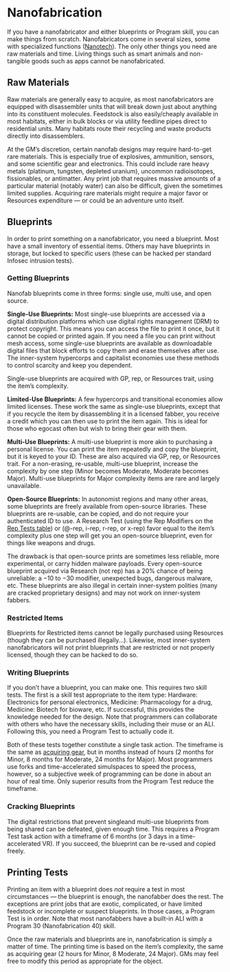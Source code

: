 # Nanofabrication

If you have a nanofabricator and either blueprints or Program skill, you can make things from scratch. Nanofabricators come in several sizes, some with specialized functions ([Nanotech](../16/19-nanotech.md)). The only other things you need are raw materials and time. Living things such as smart animals and non-tangible goods such as apps cannot be nanofabricated.

## Raw Materials

Raw materials are generally easy to acquire, as most nanofabricators are equipped with disassembler units that will break down just about anything into its constituent molecules. Feedstock is also easily/cheaply available in most habitats, either in bulk blocks or via utility feedline pipes direct to residential units. Many habitats route their recycling and waste products directly into disassemblers.

At the GM’s discretion, certain nanofab designs may require hard-to-get rare materials. This is especially true of explosives, ammunition, sensors, and some scientific gear and electronics. This could include rare heavy metals (platinum, tungsten, depleted uranium), uncommon radioisotopes, fissionables, or antimatter. Any print job that requires massive amounts of a particular material (notably water) can also be difficult, given the sometimes limited supplies. Acquiring rare materials might require a major favor or Resources expenditure — or could be an adventure unto itself.

## Blueprints

In order to print something on a nanofabricator, you need a blueprint. Most have a small inventory of essential items. Others may have blueprints in storage, but locked to specific users (these can be hacked per standard Infosec intrusion tests).

### Getting Blueprints

Nanofab blueprints come in three forms: single use, multi use, and open source.

**Single-Use Blueprints:** Most single-use blueprints are accessed via a digital distribution platforms which use digital rights management (DRM) to protect copyright. This means you can access the file to print it once, but it cannot be copied or printed again. If you need a file you can print without mesh access, some single-use blueprints are available as downloadable digital files that block efforts to copy them and erase themselves after use. The inner-system hypercorps and capitalist economies use these methods to control scarcity and keep you dependent.

Single-use blueprints are acquired with GP, rep, or Resources trait, using the item’s complexity.

**Limited-Use Blueprints:** A few hypercorps and transitional economies allow limited licenses. These work the same as single-use blueprints, except that if you recycle the item by disassembling it in a licensed fabber, you receive a credit which you can then use to print the item again. This is ideal for those who egocast often but wish to bring their gear with them.

**Multi-Use Blueprints:** A multi-use blueprint is more akin to purchasing a personal license. You can print the item repeatedly and copy the blueprint, but it is keyed to your ID. These are also acquired via GP, rep, or Resources trait. For a non-erasing, re-usable, multi-use blueprint, increase the complexity by one step (Minor becomes Moderate, Moderate becomes Major). Multi-use blueprints for Major complexity items are rare and largely unavailable.

**Open-Source Blueprints:** In autonomist regions and many other areas, some blueprints are freely available from open-source libraries. These blueprints are re-usable, can be copied, and do not require your authenticated ID to use. A Research Test (using the Rep Modifiers on the [Rep Tests table](../15/13-networking.md#rep-tests)) or (@-rep, i-rep, r-rep, or x-rep) favor equal to the item’s complexity plus one step will get you an open-source blueprint, even for things like weapons and drugs.

The drawback is that open-source prints are sometimes less reliable, more experimental, or carry hidden malware payloads. Every open-source blueprint acquired via Research (not rep) has a 20% chance of being unreliable: a −10 to −30 modifier, unexpected bugs, dangerous malware, etc. These blueprints are also illegal in certain inner-system polities (many are cracked proprietary designs) and may not work on inner-system fabbers.

### Restricted Items

Blueprints for Restricted items cannot be legally purchased using Resources (though they can be purchased illegally…). Likewise, most inner-system nanofabricators will not print blueprints that are restricted or not properly licensed, though they can be hacked to do so.

### Writing Blueprints

If you don’t have a blueprint, you can make one. This requires two skill tests. The first is a skill test appropriate to the item type: Hardware: Electronics for personal electronics, Medicine: Pharmacology for a drug, Medicine: Biotech for bioware, etc. If successful, this provides the knowledge needed for the design. Note that programmers can collaborate with others who have the necessary skills, including their muse or an ALI. Following this, you need a Program Test to actually code it.

Both of these tests together constitute a single task action. The timeframe is the same as [acquiring gear](../16/02-acquiring-gear.md), but in months instead of hours (2 months for Minor, 8 months for Moderate, 24 months for Major). Most programmers use forks and time-accelerated simulspaces to speed the process, however, so a subjective week of programming can be done in about an hour of real time. Only superior results from the Program Test reduce the timeframe.

### Cracking Blueprints

The digital restrictions that prevent singleand multi-use blueprints from being shared can be defeated, given enough time. This requires a Program Test task action with a timeframe of 6 months (or 3 days in a time-accelerated VR). If you succeed, the blueprint can be re-used and copied freely.

## Printing Tests

Printing an item with a blueprint does _not_ require a test in most circumstances — the blueprint is enough, the nanofabber does the rest. The exceptions are print jobs that are exotic, complicated, or have limited feedstock or incomplete or suspect blueprints. In those cases, a Program Test is in order. Note that most nanofabbers have a built-in ALI with a Program 30 (Nanofabrication 40) skill.

Once the raw materials and blueprints are in, nanofabrication is simply a matter of time. The printing time is based on the item’s complexity, the same as acquiring gear (2 hours for Minor, 8 Moderate, 24 Major). GMs may feel free to modify this period as appropriate for the object.
